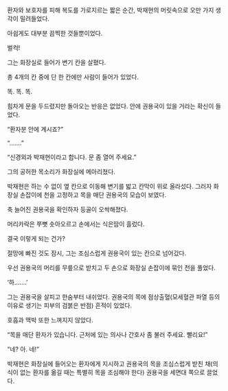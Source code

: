 환자와 보호자를 피해 복도를 가로지르는 짧은 순간, 박재현의 머릿속으로 오만 가지 생각이 밀려들었다.

아쉽게도 대부분 끔찍한 것들뿐이었다.

벌컥!

그는 화장실로 들어가 변기 칸을 살폈다.

총 4개의 칸 중에 단 한 칸에만 사람이 들어가 있었다.

똑. 똑. 똑.

힘차게 문을 두드렸지만 돌아오는 반응은 없었다. 안에 권용국이 있을 거라는 확신이 들었다.

“환자분 안에 계시죠?”

“…….”

“신경외과 박재현이라고 합니다. 문 좀 열어 주세요.”

그의 공허한 목소리가 화장실에 메아리쳤다.

박재현은 하는 수 없이 옆 칸으로 이동해 변기를 밟고 칸막이 위로 올라섰다. 그러자 화장실 손잡이에 천을 고정하고 목을 매단 권용국의 모습이 보였다.

축 늘어진 권용국을 확인하자 등골이 오싹해졌다.

머리카락은 쭈뼛 솟아오르고 손에서는 식은땀이 흘렀다.

결국 이렇게 되는 건가?

절망에 빠진 것도 잠시, 그는 조심스럽게 권용국이 있는 칸으로 넘어갔다.

우선 권용국의 머리를 무릎으로 받치고 두 손으로 화장실 손잡이에 묶인 천을 풀었다.

‘하…….’

그는 권용국을 살피고 한숨부터 내쉬었다. 권용국의 목에 점상출혈(모세혈관 파열 등의 이유로 생기는 피부의 검붉은 반점) 흔적이 있었다.

호흡과 맥박 또한 느껴지지 않았다.

“목을 매단 환자가 있습니다. 근처에 있는 의사나 간호사 좀 불러 주세요. 빨리요!”

“네? 아. 네!”

박재현은 화장실에 들어오는 환자에게 지시하고 권용국의 목을 조심스럽게 받친 채(의식이 없는 환자를 옮길 때는 특별히 목을 조심해야 한다) 권용국을 세면대 쪽으로 끌었다.